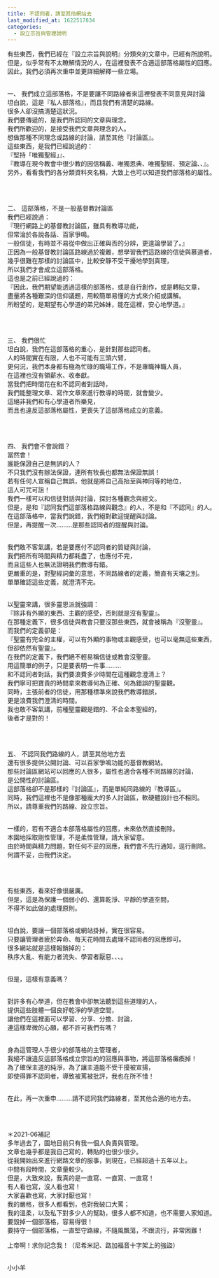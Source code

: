 ```yaml
---
title: 不認同者，請至其他網站去
last_modified_at: 1622517834
categories:
  - 設立宗旨與管理說明
---
```


<p>有些東西，我們已經在『設立宗旨與說明』分類夾的文章中，已經有所說明。<br>
但是，似乎常有不太瞭解情況的人，在這裡發表不合適這部落格屬性的回應。<br>
因此，我們必須再次重申並更詳細解釋一些立場。</p>

<p><br>
一、 我們成立這部落格，不是要讓不同路線者來這裡發表不同意見與討論<br>
坦白說，這是『私人部落格』，而且我們有清楚的路線。<br>
很多人卻沒搞清楚這狀況。<br>
我們要傳遞的，是我們所認同的文章與理念。<br>
我們所歡迎的，是接受我們文章與理念的人。<br>
想做那種不同理念或路線的討論，請至其他『討論區』。<br>
這些東西，是我們已經說過的：<br>
『堅持「唯獨聖經」』、<br>
『教導在現今教會中很少教的因信稱義、唯獨恩典、唯獨聖經、預定論、、』。<br>
另外，看看我們的各分類資料夾名稱，大致上也可以知道我們部落格的屬性。</p>

<p>&nbsp;</p>

<p><br>
二、 這部落格，不是一般基督教討論區<br>
我們已經說過：<br>
『現行網路上的基督教討論區，雖具有教導功能，<br>
但常淪於各說各話、百家爭鳴。<br>
一般信徒，有時並不易從中做出正確與否的分辨，更遑論學習了。』<br>
正因為一般基督教討論區路線過於複雜，想學習我們這路線的信徒與慕道者，<br>
幾乎很難在那樣的討論區中，比較安靜不受干擾地學到真理，<br>
所以我們才會成立這部落格。<br>
這也是之前已經說過的：<br>
『因此，我們期望能透過這樣的部落格，或是自行創作，或是轉貼文章，<br>
盡量將各種艱深的信仰議題，用較簡單易懂的方式來介紹或講解。<br>
所盼望的，是期望有心學道的弟兄姊妹，能在這裡，安心地學道。』</p>

<p>&nbsp;</p>

<p><br>
三、 我們很忙<br>
坦白說，我們在這部落格的重心，是針對那些認同者。<br>
人的時間實在有限，人也不可能有三頭六臂，<br>
更何況，我們本身都有極為忙碌的職場工作，不是專職神職人員，<br>
在這裡也沒有領薪水、收奉獻。<br>
當我們把時間花在和不認同者對話時，<br>
我們能整理文章、寫作文章來進行教導的時間，就會變少。<br>
這絕非我們和有心學道者所樂見，<br>
而且也違反這部落格屬性，更喪失了這部落格成立的意義。</p>

<p>&nbsp;</p>

<p><br>
四、 我們會不會說錯？<br>
當然會！<br>
誰能保證自己是無誤的人？<br>
不只我們沒有辦法保證，連所有牧長也都無法保證無誤！<br>
若有任何人宣稱自己無誤，他就是將自己高抬至與神同等的地位，<br>
這人可咒可詛！<br>
我們一樣可以和信徒對話與討論，探討各種觀念與經文。<br>
但是，是和『認同我們這部落格路線與觀念』的人，不是和『不認同』的人。<br>
在這部落格中，當我們說錯，我們絕對歡迎提醒與討論。<br>
但是，再提醒一次………是那些認同者的提醒與討論。</p>

<p><br>
我們敢不客氣講，若是要應付不認同者的質疑與討論，<br>
我們把所有時間與精力都耗盡了，也應付不完，<br>
而且這些人也無法證明我們教導有錯。<br>
更嚴重的是，對聖經詞彙的意思，不同路線者的定義，簡直有天壤之別。<br>
單單確認這些定義，就澄清不完。</p>

<p><br>
以聖靈來講，很多靈恩派就強調：<br>
『除非有外顯的東西、主觀的感受，否則就是沒有聖靈』。<br>
在那種定義下，很多信徒與教會只要沒那些東西，就會被稱為『沒聖靈』。<br>
而我們的定義卻是：<br>
『聖靈有完全的主權，可以有外顯的事物或主觀感受，也可以毫無這些東西，<br>
但卻依然有聖靈』。<br>
在我們的定義下，我們絕不輕易稱信徒或教會沒聖靈。<br>
用這簡單的例子，只是要表明一件事………<br>
和不認同者對話，我們要浪費多少時間在這種觀念澄清上？<br>
我們寧可把寶貴的時間拿來教導何為正確、何為錯誤的聖靈觀。<br>
同時，主張前者的信徒，用那種標準來說我們教導錯誤，<br>
更是浪費我們澄清的時間。<br>
我也敢不客氣講，前種聖靈觀是錯的、不合全本聖經的，<br>
後者才是對的！</p>

<p>&nbsp;</p>

<p><br>
五、 不認同我們路線的人，請至其他地方去<br>
還有很多提供公開討論、可以百家爭鳴功能的基督教網站。<br>
那些討論區網站可以回應的人很多，屬性也適合各種不同路線的討論，<br>
是公開性的討論區。<br>
這部落格卻不是那樣的『討論區』，而是單純同路線的『教導區』。<br>
同時，我們這裡也不是像那種龐大的多人討論區，軟硬體設計也不相同。<br>
所以，請尊重我們的路線、設立宗旨。</p>

<p><br>
一樣的，若有不適合本部落格屬性的回應，未來依然直接刪除。<br>
本園地採取剛性管理，不是柔性管理，請大家留意。<br>
由於時間與精力問題，對任何不妥的回應，我們會不先行通知，逕行刪除。<br>
何謂不妥，由我們決定。</p>

<p>&nbsp;</p>

<p><br>
有些東西，看來好像很嚴厲。<br>
但是，這是為保護一個弱小的、還算乾淨、平靜的學道空間，<br>
不得不如此做的處理原則。</p>

<p><br>
坦白說，要讓一個部落格或網站掛掉，實在很容易。<br>
只要讓管理者疲於奔命、每天花時間去處理不認同者的回應即可。<br>
很多網站就是這樣報銷掉的：<br>
秩序大亂、有能力者流失、學習者厭惡、、、。</p>

<p><br>
但是，這樣有意義嗎？</p>

<p><br>
對許多有心學道，但在教會中卻無法聽到這些道理的人，<br>
提供這些肢體一個良好乾淨的學道空間，<br>
讓他們在這裡面可以學習、分享、分擔、討論，<br>
連這樣卑微的心願，都不許可我們有嗎？</p>

<p><br>
身為這管理人手很少的部落格的主管理者，<br>
我絕不讓違反這部落格成立宗旨的的回應與事物，將這部落格癱瘓掉！<br>
為了確保主道的純淨，為了讓主道能不受干擾被宣揚，<br>
即使得罪不認同者，導致被罵被批評，我也在所不惜！</p>

<p><br>
在此，再一次重申………請不認同我們路線者，至其他合適的地方去。</p>

<p>&nbsp;</p>

<p><br>
＊2021-06補記<br>
多年過去了，園地目前只有我一個人負責與管理。<br>
文章也幾乎都是我自己寫的，轉貼的也很少很少。<br>
從我開始出來進行網路文章的服事，到現在，已經超過十五年以上。<br>
中間有段時間，文章量較少。<br>
但是，大致來說，我真的是一直寫、一直寫、一直寫！<br>
有人看也寫，沒人看也寫！<br>
大家喜歡也寫，大家討厭也寫！<br>
我的嚴格，很多人都看到，也對我破口大罵；<br>
我的溫柔，以及私下對多少人的幫助，很多人都不知道，也不需要人家知道。<br>
要毀掉一個部落格，容易得很！<br>
要持守一個部落格，一直堅守路線，不隨風飄蕩，不跟流行，非常困難！</p>

<p>上帝啊！求你記念我！（尼希米記、路加福音十字架上的強盜）</p>

<p><br>
小小羊</p>

